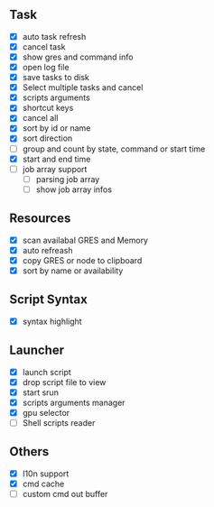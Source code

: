 ## Task
- [X] auto task refresh
- [X] cancel task
- [X] show gres and command info
- [X] open log file
- [X] save tasks to disk
- [X] Select multiple tasks and cancel
- [X] scripts arguments
- [X] shortcut keys
- [X] cancel all
- [X] sort by id or name
- [X] sort direction
- [ ] group and count by state, command or start time
- [X] start and end time
- [ ] job array support
  - [ ] parsing job array
  - [ ] show job array infos
## Resources
- [X] scan availabal GRES and Memory
- [X] auto refreash
- [X] copy GRES or node to clipboard
- [X] sort by name or availability
## Script Syntax
- [X] syntax highlight
## Launcher
- [X] launch script
- [X] drop script file to view
- [X] start srun
- [X] scripts arguments manager
- [X] gpu selector
- [ ] Shell scripts reader
## Others
- [X] l10n support
- [X] cmd cache
- [ ] custom cmd out buffer
